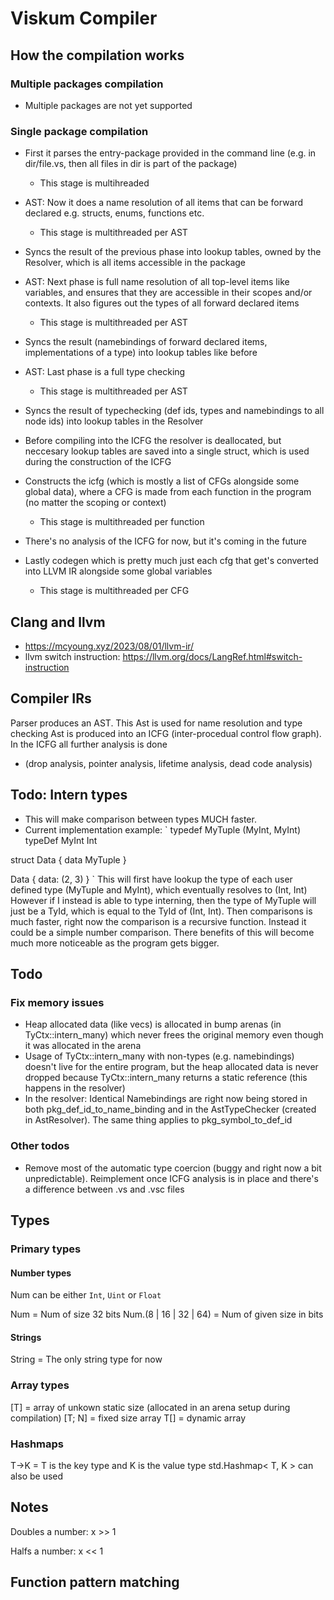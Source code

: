 # Viskum Compiler

## How the compilation works

### Multiple packages compilation

- Multiple packages are not yet supported

### Single package compilation

- First it parses the entry-package provided in the command line (e.g. in dir/file.vs, then all files in dir is part of the package)
    - This stage is multihreaded

- AST: Now it does a name resolution of all items that can be forward declared e.g. structs, enums, functions etc.
    - This stage is multithreaded per AST

- Syncs the result of the previous phase into lookup tables, owned by the Resolver, which is all items accessible in the package

- AST: Next phase is full name resolution of all top-level items like variables, and ensures that they are accessible in their scopes and/or contexts. It also figures out the types of all forward declared items
    - This stage is multithreaded per AST

- Syncs the result (namebindings of forward declared items, implementations of a type) into lookup tables like before

- AST: Last phase is a full type checking
    - This stage is multithreaded per AST

- Syncs the result of typechecking (def ids, types and namebindings to all node ids) into lookup tables in the Resolver

- Before compiling into the ICFG the resolver is deallocated, but neccesary lookup tables are saved into a single struct, which is used during the construction of the ICFG

- Constructs the icfg (which is mostly a list of CFGs alongside some global data), where a CFG is made from each function in the program (no matter the scoping or context)
    - This stage is multithreaded per function

- There's no analysis of the ICFG for now, but it's coming in the future

- Lastly codegen which is pretty much just each cfg that get's converted into LLVM IR alongside some global variables
    - This stage is multithreaded per CFG

## Clang and llvm
- https://mcyoung.xyz/2023/08/01/llvm-ir/
- llvm switch instruction: https://llvm.org/docs/LangRef.html#switch-instruction

## Compiler IRs

Parser produces an AST. This Ast is used for name resolution and type checking
Ast is produced into an ICFG (inter-procedual control flow graph). In the ICFG all further analysis is done
- (drop analysis, pointer analysis, lifetime analysis, dead code analysis)

## Todo: Intern types
- This will make comparison between types MUCH faster.
- Current implementation example:
`
typedef MyTuple (MyInt, MyInt)
typeDef MyInt Int

struct Data {
    data MyTuple
}

Data { data: (2, 3) }
`
This will first have lookup the type of each user defined type (MyTuple and MyInt), which eventually resolves to (Int, Int)
However if I instead is able to type interning, then the type of MyTuple will just be a TyId, which is equal to the TyId of (Int, Int). Then comparisons is much faster, right now the comparison is a recursive function. Instead it could be a simple number comparison. There benefits of this will become much more noticeable as the program gets bigger. 

## Todo

### Fix memory issues
- Heap allocated data (like vecs) is allocated in bump arenas (in TyCtx::intern_many) which never frees the original memory even though it was allocated in the arena
- Usage of TyCtx::intern_many with non-types (e.g. namebindings) doesn't live for the entire program, but the heap allocated data is never dropped because TyCtx::intern_many returns a static reference (this happens in the resolver)
- In the resolver: Identical Namebindings are right now being stored in both pkg_def_id_to_name_binding and in the AstTypeChecker (created in AstResolver). The same thing applies to pkg_symbol_to_def_id

### Other todos
- Remove most of the automatic type coercion (buggy and right now a bit unpredictable). Reimplement once ICFG analysis is in place and there's a difference between .vs and .vsc files

## Types

### Primary types

#### Number types

Num can be either `Int`, `Uint` or `Float`

Num = Num of size 32 bits
Num.(8 | 16 | 32 | 64) = Num of given size in bits

#### Strings

String = The only string type for now

### Array types
[T] = array of unkown static size (allocated in an arena setup during compilation)
[T; N] = fixed size array
T[] = dynamic array

### Hashmaps
T->K = T is the key type and K is the value type
std.Hashmap< T, K > can also be used

## Notes

Doubles a number: x >> 1

Halfs a number: x << 1

## Function pattern matching
